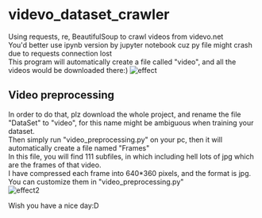 # videvo_dataset_crawler

Using requests, re, BeautifulSoup to crawl videos from videvo.net  
  You'd better use ipynb version by jupyter notebook cuz py file might crash due to requests connection lost  
	This program will automatically create a file called "video", and all the videos would be downloaded there:)
	![effect](https://user-images.githubusercontent.com/60550888/80796735-8f317e80-8bd2-11ea-9184-6b5e317635b0.png)
## Video preprocessing  
In order to do that, plz download the whole project, and rename the file "DataSet" to "video", for this name might be ambiguous when training your dataset.  
Then simply run "video_preprocessing.py" on your pc, then it will automatically create a file named "Frames"  
In this file, you will find 111 subfiles, in which including hell lots of jpg which are the frames of that video.  
I have compressed each frame into 640*360 pixels, and the format is jpg.  
You can customize them in "video_preprocessing.py"  
![effect2](https://user-images.githubusercontent.com/60550888/80834954-5d490800-8c24-11ea-88b3-2a14f19f4c91.png)

Wish you have a nice day:D
